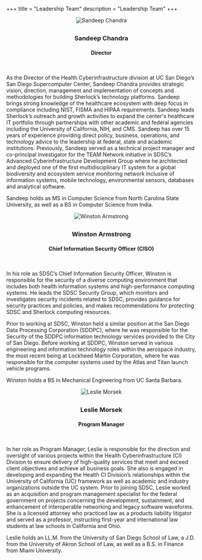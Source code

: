 +++
title = "Leadership Team"
description = "Leadership Team"
+++

<div class="container" id="team">
    <div class="row">
        <div class="col-md-4">
	  <center>
             <img src="../img/team/chandra.jpg" alt="Sandeep Chandra" style="margin-bottom: 6px;">
            <h3>Sandeep Chandra</h3>
            <h4>Director</h4>
	  </center>
            <br>
            <p>
As the Director of the Health Cyberinfrastructure division at UC San Diego’s San Diego Supercomputer Center, Sandeep Chandra provides strategic vision, direction, management and implementation of concepts and methodologies for building Sherlock’s technology platforms. Sandeep brings strong knowledge of the healthcare ecosystem with deep focus in compliance including NIST, FISMA and HIPAA requirements. Sandeep leads Sherlock’s outreach and growth activities to expand the center's healthcare IT portfolio through partnerships with other academic and federal agencies including the University of California, NIH, and CMS. Sandeep has over 15 years of experience providing direct policy, business, operations, and technology advice to the leadership at federal, state and academic institutions. Previously, Sandeep served as a technical project manager and co-principal investigator for the TEAM Network initiative in SDSC’s Advanced Cyberinfrastructure Development Group where he architected and deployed one of the first multidisciplinary IT system for a global biodiversity and ecosystem service monitoring network inclusive of information systems, mobile technology, environmental sensors, databases and analytical software.
            </p>
            <p>
Sandeep holds as MS in Computer Science from North Carolina State University, as well as a BS in Computer Science from India.
            </p>
        </div>
        <div class="col-md-4">
	  <center>
            <img src="../img/team/armstrong.jpg" alt="Winston Armstrong" style="margin-bottom: 6px;">
            <h3>Winston Armstrong</h3>
            <h4>Chief Information Security Officer (CISO)</h4>
	  </center>
            <br>
            <p>
In his role as SDSC’s Chief Information Security Officer, Winston is responsible for the security of a diverse computing environment that includes both health information systems and high-performance computing systems. He leads the SDSC Security Group, which monitors and investigates security incidents related to SDSC, provides guidance for security practices and policies, and makes recommendations for protecting SDSC and Sherlock computing resources.
            </p>
            <p>
Prior to working at SDSC, Winston held a similar position at the San Diego Data Processing Corporation (SDDPC), where he was responsible for the Security of the SDDPC information technology services provided to the City of San Diego. Before working at SDDPC, Winston served in various engineering and information technology roles within the aerospace industry, the most recent being at Lockheed Martin Corporation, where he was responsible for the computer systems used by the Atlas and Titan launch vehicle programs.
            </p>
            <p>
Winston holds a BS in Mechanical Engineering from UC Santa Barbara.
            </p>
        </div>
        <div class="col-md-4">
	  <center>
            <img src="../img/team/morsek.jpg" alt="Leslie Morsek" style="margin-bottom: 6px;">
            <h3>Leslie Morsek</h3>
            <h4>Program Manager</h4>
          </center>
            <br>
            <p>
In her role as Program Manager, Leslie is responsible for the direction and oversight of various projects within the Health Cyberinfrastructure (CI) Division to ensure delivery of high-quality services that meet and exceed client objectives and achieve all business goals.  She also is engaged in developing and expanding the Health CI Division’s relationships within the University of California (UC) framework as well as academic and industry organizations outside the UC system.  Prior to joining SDSC, Leslie worked as an acquisition and program management specialist for the federal government on projects concerning the development, sustainment, and enhancement of interoperable networking and legacy software waveforms.  She is a licensed attorney who practiced law as a products liability litigator and served as a professor, instructing first-year and international law students at law schools in California and Ohio.
            </p>
            <p>
Leslie holds an LL.M. from the University of San Diego School of Law, a J.D. from the University of Akron School of Law, as well as a B.S. in Finance from Miami University.
            </p>
        </div>
    </div>
    
</div>
